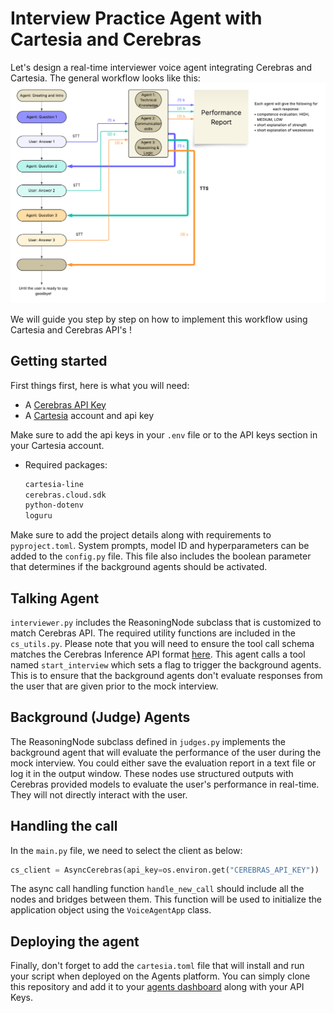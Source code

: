 # Interview Practice Agent with Cartesia and Cerebras
Let's design a real-time interviewer voice agent integrating Cerebras and Cartesia. The general workflow looks like this:
![Workflow](Demo_workflow.png)


We will guide you step by step on how to implement this workflow using Cartesia and Cerebras API's !

## Getting started
First things first, here is what you will need:
- A [Cerebras API Key](https://cloud.cerebras.ai/platform/org_vf4x9pfwd8wwcktm6jvp2rne/playground)
- A [Cartesia](https://play.cartesia.ai/agents) account and api key

Make sure to add the api keys in your `.env` file or to the API keys section in your Cartesia account.
- Required packages:
  ```bash
  cartesia-line
  cerebras.cloud.sdk
  python-dotenv
  loguru
  ```
Make sure to add the project details along with requirements to `pyproject.toml`.
System prompts, model ID and hyperparameters can be added to the `config.py` file. This file also includes the boolean parameter that determines if the background agents should be activated.

## Talking Agent
`interviewer.py` includes the ReasoningNode subclass that is customized to match Cerebras API. The required utility functions are included in the `cs_utils.py`. Please note that you will need to ensure the tool call schema matches the Cerebras Inference API format [here](https://inference-docs.cerebras.ai/capabilities/tool-use).
This agent calls a tool named `start_interview` which sets a flag to trigger the background agents. This is to ensure that the background agents don't evaluate responses from the user that are given prior to the mock interview.

## Background (Judge) Agents
The ReasoningNode subclass defined in `judges.py` implements the background agent that will evaluate the performance of the user during the mock interview. You could either save the evaluation report in a text file or log it in the output window. These nodes use structured outputs with Cerebras provided models to evaluate the user's performance in real-time. They will not directly interact with the user.

## Handling the call
In the `main.py` file, we need to select the client as below:
```python
cs_client = AsyncCerebras(api_key=os.environ.get("CEREBRAS_API_KEY"))
```
The async call handling function `handle_new_call` should include all the nodes and bridges between them. This function will be used to initialize the application object using the `VoiceAgentApp` class.

## Deploying the agent
Finally, don't forget to add the `cartesia.toml` file that will install and run your script when deployed on the Agents platform. You can simply clone this repository and add it to your [agents dashboard](https://play.cartesia.ai/agents) along with your API Keys.
